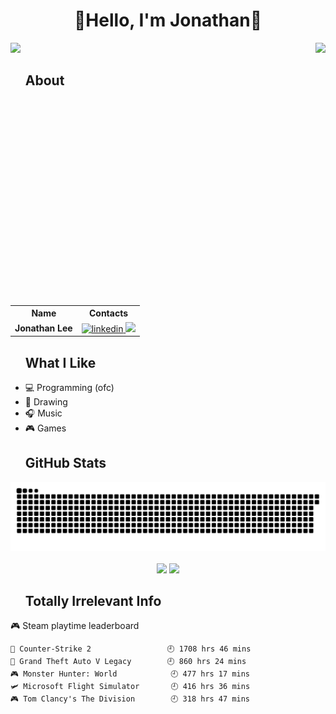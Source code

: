 <h1 align="center">🦀Hello, I'm Jonathan🦀</h1>

<img align="right" height="420em" src="https://spotify-github-profile.kittinanx.com/api/view?uid=u78vn9wtr708s42u4ubq72odn&cover_image=true&theme=default&show_offline=false&background_color=121212&interchange=true&bar_color_cover=true">
<img src="https://komarev.com/ghpvc/?username=J-ZhengLi"/>

<div id="toc">
  <ul style="list-style: none;">
    <summary>
      <h2><b>About</b></h2>
    </summary>
  </ul>
</div>

<table style="text-align: center">
  <tr>
    <th style="text-align: center"><b>Name</b></th>
    <th style="text-align: center"><b>Contacts</b></th>
  </tr>
    <td><b>Jonathan Lee</b></td>
    <td>
      <a href="https://www.linkedin.com/in/jonathan-lee-42170319b/" target="_blank">
        <img src="https://img.shields.io/badge/linkedin-%2300acee.svg?color=405DE6&style=for-the-badge&logo=linkedin&logoColor=white" alt=linkedin />
      </a>
      <a href="mailto:lizhengghengj@gmail.com" target="_blank">
        <img src="https://img.shields.io/badge/gmail-%23EA4335.svg?style=for-the-badge&logo=gmail&logoColor=white" />
      </a>
    </td>
  </tr>
</table>

<div id="toc">
  <ul style="list-style: none;">
    <summary>
      <h2><b>What I Like</b></h2>
    </summary>
  </ul>
</div>

<ul>
  <li>💻 Programming (ofc)</li>
  <li>🎨 Drawing</li>
  <li>🎧 Music</li>
  <li>🎮 Games</li>
</ul>

<div id="toc">
  <ul style="list-style: none;">
    <summary>
      <h2><b>GitHub Stats</b></h2>
    </summary>
  </ul>
</div>

<div align="center">
  <img src="https://raw.githubusercontent.com/J-ZhengLi/J-ZhengLi/output/github-contribution-grid-snake-dark.svg" alt="snake">
</div></br>
<div align="center">
    <img width="45%" src="https://github-readme-stats.vercel.app/api?username=J-ZhengLi&show_icons=true&include_all_commits=true&show=reviews&theme=codeSTACKr&bg_color=000000" />
    <img width="45%" src="https://streak-stats.demolab.com/?user=J-ZhengLi&theme=rust-ferris-dark&hide_border=true&card_height=232px">
</div>

<div id="toc">
  <ul style="list-style: none;">
    <summary>
      <h2><b>Totally Irrelevant Info</b></h2>
    </summary>
  </ul>
</div>

<!-- steam-box start -->
🎮 Steam playtime leaderboard
```text
🔫 Counter-Strike 2                 🕘 1708 hrs 46 mins
🚓 Grand Theft Auto V Legacy        🕘 860 hrs 24 mins
🎮 Monster Hunter: World            🕘 477 hrs 17 mins
🛩️ Microsoft Flight Simulator       🕘 416 hrs 36 mins
🎮 Tom Clancy's The Division        🕘 318 hrs 47 mins
```
<!-- Powered by https://github.com/YouEclipse/steam-box . -->
<!-- steam-box end -->
